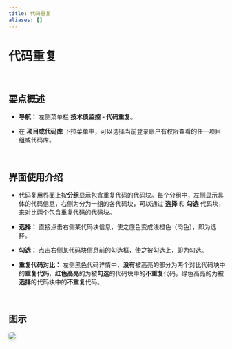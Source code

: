 ```yaml
---
title: 代码重复
aliases: []
---
```


# 代码重复

<br />

## 要点概述

-   **导航：** 左侧菜单栏 **技术债监控 - 代码重复**。

-   在 **项目或代码库** 下拉菜单中，可以选择当前登录账户有权限查看的任一项目组或代码库。

<br />

## 界面使用介绍

-   代码复用界面上按**分组**显示包含重复代码的代码块。每个分组中，左侧显示具体的代码信息，右侧为分为一组的各代码块，可以通过 **选择** 和 **勾选** 代码块，来对比两个包含重复代码的代码块。

-   **选择：** 直接点击右侧某代码块信息，使之底色变成浅橙色（肉色），即为选择。

-   **勾选：** 点击右侧某代码块信息前的勾选框，使之被勾选上，即为勾选。

-   **重复代码对比：** 左侧黑色代码详情中，**没有**被高亮的部分为两个对比代码块中的**重复代码**，**红色高亮**的为被**勾选**的代码块中的**不重复**代码，绿色高亮的为被**选择**的代码块中的**不重复**代码。

<br />

## 图示

<img style="border-radius: 0.3125em;
    box-shadow: 0 2px 4px 0 rgba(34,36,38,.12),0 2px 10px 0 rgba(34,36,38,.08);" src="https://release-notes.oss-cn-zhangjiakou.aliyuncs.com/img/Duplicates.png" />
